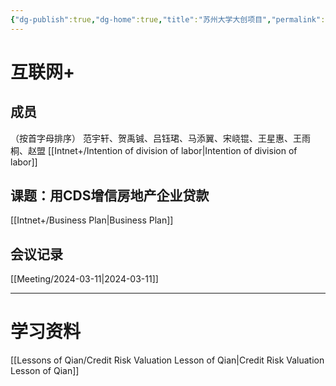 ```yaml
---
{"dg-publish":true,"dg-home":true,"title":"苏州大学大创项目","permalink":"//","tags":["gardenEntry"],"dgPassFrontmatter":true}
---
```


# 互联网+

## 成员
（按首字母排序）
范宇轩、贺禹铖、吕钰珺、马添翼、宋峣锟、王星惠、王雨桐、赵盟
[[Intnet+/Intention of division of labor\|Intention of division of labor]]

## 课题：用CDS增信房地产企业贷款
[[Intnet+/Business Plan\|Business Plan]]
## 会议记录
[[Meeting/2024-03-11\|2024-03-11]]

---
# 学习资料
[[Lessons of Qian/Credit Risk Valuation Lesson of Qian\|Credit Risk Valuation Lesson of Qian]]

